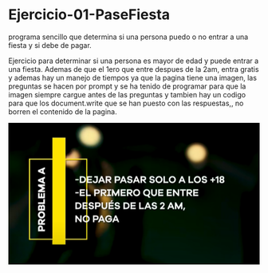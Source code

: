 # Ejercicio-01-PaseFiesta
programa sencillo que determina si una persona puedo o no entrar a una fiesta y si debe de pagar.

Ejercicio para determinar si una persona es mayor de edad y puede entrar a una fiesta. Ademas de que el 1ero que entre despues de la 2am, entra gratis y ademas hay un manejo de tiempos ya que la pagina tiene una imagen, las preguntas se hacen por prompt y se ha tenido de programar para que la imagen siempre cargue antes de las preguntas y tambien hay un codigo para que los document.write que se han puesto con las respuestas,, no borren el contenido de la pagina.
<div align ="center">
<img src="problema02.png"></img>
</div>
